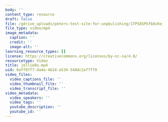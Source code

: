```yaml
---
body: ''
content_type: resource
draft: false
file: /gdrive_uploads/peters-test-site-for-unpbulishing/1TPS8SPkfb8cKoj5u1F-SFz0BAzG4Za3k/jellie8o.mp4
file_type: video/mp4
image_metadata:
  caption: ''
  credit: ''
  image-alt: ''
learning_resource_types: []
license: https://creativecommons.org/licenses/by-nc-sa/4.0/
resourcetype: Video
title: jellie8o.mp4
uid: 0aff87f7-da4a-4b24-a534-548dc2af7ff9
video_files:
  video_captions_file: ''
  video_thumbnail_file: ''
  video_transcript_file: ''
video_metadata:
  video_speakers: ''
  video_tags: ''
  youtube_description: ''
  youtube_id: ''
---
```

